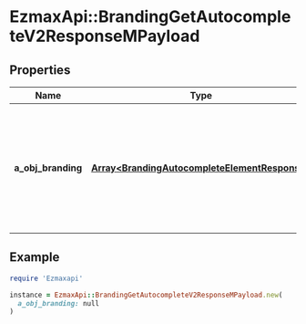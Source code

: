 # EzmaxApi::BrandingGetAutocompleteV2ResponseMPayload

## Properties

| Name | Type | Description | Notes |
| ---- | ---- | ----------- | ----- |
| **a_obj_branding** | [**Array&lt;BrandingAutocompleteElementResponse&gt;**](BrandingAutocompleteElementResponse.md) | An array of Branding object containing the description, ID and active status about the element. |  |

## Example

```ruby
require 'Ezmaxapi'

instance = EzmaxApi::BrandingGetAutocompleteV2ResponseMPayload.new(
  a_obj_branding: null
)
```

